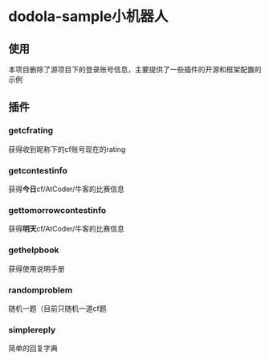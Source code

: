 # dodola-sample小机器人

## 使用

本项目删除了源项目下的登录账号信息，主要提供了一些插件的开源和框架配置的示例

## 插件

### getcfrating

获得收到昵称下的cf账号现在的rating

### getcontestinfo

获得**今日**cf/AtCoder/牛客的比赛信息

### gettomorrowcontestinfo

获得**明天**cf/AtCoder/牛客的比赛信息

### gethelpbook

获得使用说明手册

### randomproblem

随机一题（目前只随机一道cf题

### simplereply

简单的回复字典

